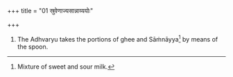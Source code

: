 +++
title = "01 स्रुवेणाज्यसान्नाय्ययोः"

+++
1. The Adhvaryu takes the portions of ghee and Sāṁnāyya[^1] by means of the spoon.  

[^1]: Mixture of sweet and sour milk.  
